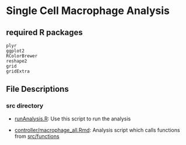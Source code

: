 # Single Cell Macrophage Analysis

## required R packages
    plyr
    ggplot2
    RColorBrewer
    reshape2
    grid
    gridExtra

## File Descriptions
### src directory
* [runAnalysis.R](./src/runAnalysis.R):
Use this script to run the analysis

* [controller/macrophage_all.Rmd](./src/controller/macrophage_all.Rmd):
Analysis script which calls functions from [src/functions](./src/functions)
